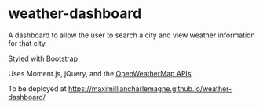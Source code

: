 # weather-dashboard
A dashboard to allow the user to search a city and view weather information for that city.

Styled with [Bootstrap](https://getbootstrap.com/docs/4.4/getting-started/introduction/)

Uses Moment.js, jQuery, and the [OpenWeatherMap APIs](https://openweathermap.org/api)

To be deployed at https://maximilliancharlemagne.github.io/weather-dashboard/
